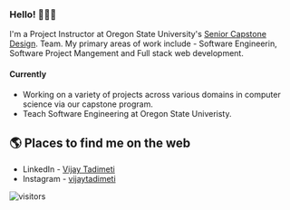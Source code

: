 ### Hello! 👨🏻‍💻

I'm a Project Instructor at Oregon State University's [Senior Capstone Design](https://eecs.oregonstate.edu/industry-relations/capstone-and-senior-design-projects).
Team. My primary areas of work include - Software Engineerin, Software Project Mangement and Full stack web development.

#### Currently

* Working on a variety of projects across various domains in computer science via our capstone program. 
* Teach Software Engineering at Oregon State Univeristy. 

## 🌎 Places to find me on the web
- LinkedIn - [Vijay Tadimeti](https://in.linkedin.com/in/vijaytadimeti)
- Instagram - [vijaytadimeti](https://www.instagram.com/vijaytadimeti/)

![visitors](https://visitor-badge.glitch.me/badge?page_id=vijayvardhan94/vijayvardhan94)
